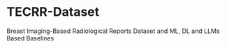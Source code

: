 # TECRR-Dataset
Breast Imaging-Based Radiological Reports Dataset and ML, DL and LLMs Based Baselines
